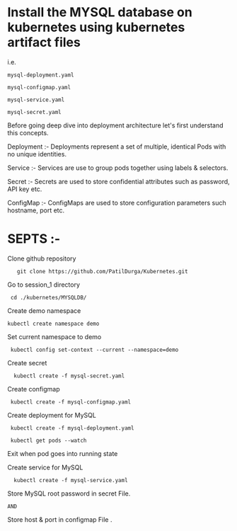 
 # Install the MYSQL database on kubernetes using kubernetes artifact files  
 i.e. 
 
    mysql-deployment.yaml 

    mysql-configmap.yaml

    mysql-service.yaml

    mysql-secret.yaml 
   
Before going deep dive into deployment architecture let's first understand this concepts.

  Deployment :-
      Deployments represent a set of multiple, identical Pods with no unique identities. 

Service :-
      Services are use to group pods together using labels & selectors. 

Secret :- 
      Secrets are used to store confidential attributes such as password, API key etc.

ConfigMap :- 
      ConfigMaps are used to store configuration parameters such hostname, port etc.
      
# SEPTS :- 
 
Clone github repository

       git clone https://github.com/PatilDurga/Kubernetes.git

Go to session_1 directory

     cd ./kubernetes/MYSQLDB/

Create demo namespace

    kubectl create namespace demo
  
Set current namespace to demo

     kubectl config set-context --current --namespace=demo
   
Create secret 

      kubectl create -f mysql-secret.yaml 
    
Create configmap

     kubectl create -f mysql-configmap.yaml
     
Create deployment for MySQL

     kubectl create -f mysql-deployment.yaml

     kubectl get pods --watch

Exit when pod goes into running state
  
Create service for MySQL

      kubectl create -f mysql-service.yaml
      
      
Store MySQL root password in secret File.

    AND 
    
Store host & port in configmap File . 

      





     
 

